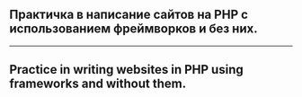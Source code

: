Практичка в написание сайтов на PHP с использованием фреймворков и без них.
-----------------------------------
***  
Practice in writing websites in PHP using frameworks and without them.
-----------------------------------

